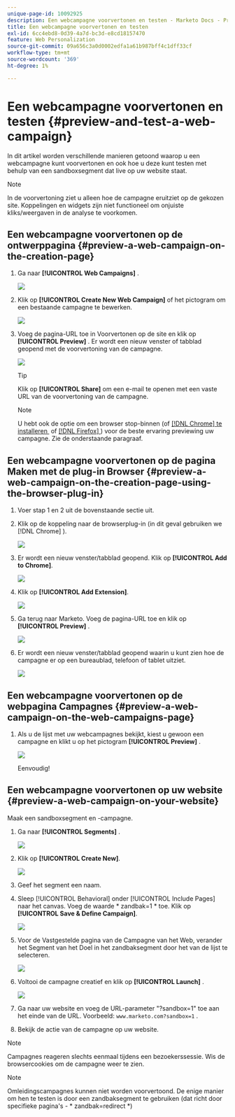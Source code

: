 ```yaml
---
unique-page-id: 10092925
description: Een webcampagne voorvertonen en testen - Marketo Docs - Productdocumentatie
title: Een webcampagne voorvertonen en testen
exl-id: 6cc4ebd8-0d39-4a7d-bc3d-e8cd18157470
feature: Web Personalization
source-git-commit: 09a656c3a0d0002edfa1a61b987bff4c1dff33cf
workflow-type: tm+mt
source-wordcount: '369'
ht-degree: 1%

---
```


# Een webcampagne voorvertonen en testen {#preview-and-test-a-web-campaign}

In dit artikel worden verschillende manieren getoond waarop u een webcampagne kunt voorvertonen en ook hoe u deze kunt testen met behulp van een sandboxsegment dat live op uw website staat.

>[!NOTE]
>
>In de voorvertoning ziet u alleen hoe de campagne eruitziet op de gekozen site. Koppelingen en widgets zijn niet functioneel om onjuiste kliks/weergaven in de analyse te voorkomen.

## Een webcampagne voorvertonen op de ontwerppagina {#preview-a-web-campaign-on-the-creation-page}

1. Ga naar **[!UICONTROL Web Campaigns]** .

   ![](assets/image2016-8-18-15-3a59-3a35.png)

1. Klik op **[!UICONTROL Create New Web Campaign]** of het pictogram om een bestaande campagne te bewerken.

   ![](assets/create-new-or-edit-web-campaign.png)

1. Voeg de pagina-URL toe in Voorvertonen op de site en klik op **[!UICONTROL Preview]** . Er wordt een nieuw venster of tabblad geopend met de voorvertoning van de campagne.

   ![](assets/three-1.png)

   >[!TIP]
   >
   >Klik op **[!UICONTROL Share]** om een e-mail te openen met een vaste URL van de voorvertoning van de campagne.

   >[!NOTE]
   >
   >U hebt ook de optie om een browser stop-binnen (of [[!DNL Chrome] te installeren &#x200B;](https://chrome.google.com/webstore/detail/marketo-web-personalizati/ldiddonjplchallbngbccbfdfeldohkj) of [[!DNL Firefox] &#x200B;](https://rtp-static.marketo.com/rtp/libs/mwp-0.0.0.8.xpi)) voor de beste ervaring previewing uw campagne. Zie de onderstaande paragraaf.

## Een webcampagne voorvertonen op de pagina Maken met de plug-in Browser {#preview-a-web-campaign-on-the-creation-page-using-the-browser-plug-in}

1. Voer stap 1 en 2 uit de bovenstaande sectie uit.

1. Klik op de koppeling naar de browserplug-in (in dit geval gebruiken we [!DNL Chrome] ).

   ![](assets/4-1.png)

1. Er wordt een nieuw venster/tabblad geopend. Klik op **[!UICONTROL Add to Chrome]**.

   ![](assets/five.png)

1. Klik op **[!UICONTROL Add Extension]**.

   ![](assets/six.png)

1. Ga terug naar Marketo. Voeg de pagina-URL toe en klik op **[!UICONTROL Preview]** .

   ![](assets/seven.png)

1. Er wordt een nieuw venster/tabblad geopend waarin u kunt zien hoe de campagne er op een bureaublad, telefoon of tablet uitziet.

   ![](assets/campaign-preview.png)

## Een webcampagne voorvertonen op de webpagina Campagnes {#preview-a-web-campaign-on-the-web-campaigns-page}

1. Als u de lijst met uw webcampagnes bekijkt, kiest u gewoon een campagne en klikt u op het pictogram **[!UICONTROL Preview]** .

   ![](assets/web-campaigns-1-preview-hand.png)

   Eenvoudig!

## Een webcampagne voorvertonen op uw website {#preview-a-web-campaign-on-your-website}

Maak een sandboxsegment en -campagne.

1. Ga naar **[!UICONTROL Segments]** .

   ![](assets/new-dropdown-segments-hand.jpg)

1. Klik op **[!UICONTROL Create New]**.

   ![](assets/image2015-9-10-10-3a42-3a39.png)

1. Geef het segment een naam.

1. Sleep [!UICONTROL Behavioral] onder [!UICONTROL Include Pages] naar het canvas. Voeg de waarde &#42; zandbak=1 &#42; toe. Klik op **[!UICONTROL Save & Define Campaign]**.

   ![](assets/segment.png)

1. Voor de Vastgestelde pagina van de Campagne van het Web, verander het Segment van het Doel in het zandbaksegment door het van de lijst te selecteren.

   ![](assets/set-web-campaign-target-segment.jpg)

1. Voltooi de campagne creatief en klik op **[!UICONTROL Launch]** .

   ![](assets/click-launch.jpg)

1. Ga naar uw website en voeg de URL-parameter &quot;?sandbox=1&quot; toe aan het einde van de URL. Voorbeeld: `www.marketo.com?sandbox=1` .

1. Bekijk de actie van de campagne op uw website.

>[!NOTE]
>
>Campagnes reageren slechts eenmaal tijdens een bezoekerssessie. Wis de browsercookies om de campagne weer te zien.

>[!NOTE]
>
>Omleidingscampagnes kunnen niet worden voorvertoond. De enige manier om hen te testen is door een zandbaksegment te gebruiken (dat richt door specifieke pagina&#39;s - &#42; zandbak=redirect &#42;)
